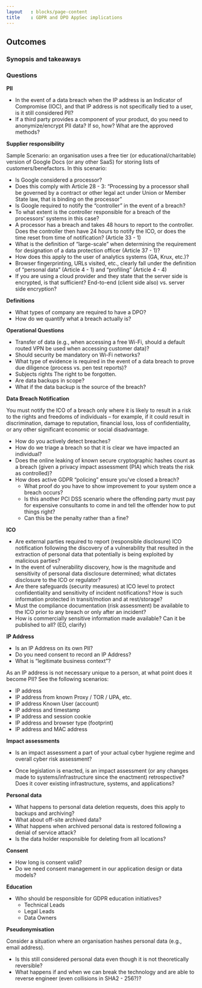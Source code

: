 ```yaml
---
layout   : blocks/page-content
title    : GDPR and DPO AppSec implications
---
```

## Outcomes

### Synopsis and takeaways


### Questions

**PII**

  - In the event of a data breach when the IP address is an Indicator of Compromise (IOC), and that IP address is not specifically tied to a user, is it still considered PII?
  - If a third party provides a component of your product, do you need to anonymize/encrypt PII data? If so, how?  What are the approved methods?
  
**Supplier responsibility**

Sample Scenario: an organisation uses a free tier (or educational/charitable) version of Google Docs (or any other SaaS) for storing lists of customers/benefactors. In this scenario:
  - Is Google considered a processor?
  - Does this comply with Article 28 - 3: “Processing by a processor shall be governed by a contract or other legal act under Union or Member State law, that is binding on the processor”
  - Is Google required to notify the “controller” in the event of a breach?
  - To what extent is the controller responsible for a breach of the processors’ systems in this case?
- A processor has a breach and takes 48 hours to report to the controller. Does the controller then have 24 hours to notify the ICO, or does the time reset from time of notification?  (Article 33 - 1)
- What is the definition of “large-scale” when determining the requirement for designation of a data protection officer (Article 37 - 1)?
- How does this apply to the user of analytics systems (GA, Krux, etc.)?
- Browser fingerprinting, URLs visited, etc., clearly fall under the definition of “personal data” (Article 4 - 1) and “profiling” (Article 4 - 4)
- If you are using a cloud provider and they state that the server side is encrypted, is that sufficient? End-to-end (client side also) vs. server side encryption?

**Definitions**

- What types of company are required to have a DPO?
- How do we quantify what a breach actually is?

**Operational Questions**

- Transfer of data (e.g., when accessing a free Wi-Fi, should a default routed VPN be used when accessing customer data)?
- Should security be mandatory on Wi-Fi networks?
- What type of evidence is required in the event of a data breach to prove due diligence (process vs. pen test reports)?
- Subjects rights
   The right to be forgotten.
- Are data backups in scope?
- What if the data backup is the source of the breach?

**Data Breach Notification**

You must notify the ICO of a breach only where it is likely to result in a risk to the rights and freedoms of individuals – for example, if it could result in discrimination, damage to reputation, financial loss, loss of confidentiality, or any other significant economic or social disadvantage.

- How do you actively detect breaches?
- How do we triage a breach so that it is clear we have impacted an individual?
- Does the online leaking of known secure cryptographic hashes count as a breach (given a privacy impact assessment (PIA) which treats the risk as controlled)?
- How does active GDPR “policing” ensure you’ve closed a breach?
  - What proof do you have to show improvement to your system once a breach occurs?  
  - Is this another PCI DSS scenario where the offending party must pay for expensive consultants to come in and tell the offender how to put things right?  
   - Can this be the penalty rather than a fine?
   
**ICO**

- Are external parties required to report (responsible disclosure) ICO notification following the discovery of a vulnerability that resulted in the extraction of personal data that potentially is being exploited by malicious parties?
- In the event of vulnerability discovery, how is the magnitude and sensitivity of personal data disclosure determined; what dictates disclosure to the ICO or regulator?
- Are there safeguards (security measures) at ICO level to protect confidentiality and sensitivity of incident notifications? How is such information protected in transit/motion and at rest/storage?
- Must the compliance documentation (risk assessment) be available to the ICO prior to any breach or only after an incident?  
- How is commercially sensitive information made available?  Can it be published to all? (ED, clarify)

**IP Address**

- Is an IP Address on its own PII?
- Do you need consent to record an IP Address?
- What is “legitimate business context”?

As an IP address is not necessary unique to a person, at what point does it become PII? See the following scenarios:

  - IP address
  - IP address from known Proxy / TOR / UPA, etc.
  - IP address Known User (account)
  - IP address and timestamp
  - IP address and session cookie
  - IP address and browser type (footprint)
  - IP address and MAC address

**Impact assessments**

- Is an impact assessment a part of your actual cyber hygiene regime and overall cyber risk assessment?

- Once legislation is enacted, is an impact assessment (or any changes made to systems/infrastructure since the enactment) retrospective?  Does it cover existing infrastructure, systems, and applications?

**Personal data**

- What happens to personal data deletion requests, does this apply to backups and archiving?  
- What about off-site archived data?  
- What happens when archived personal data is restored following a denial of service attack?  
- Is the data holder responsible for deleting from all locations?

**Consent**

- How long is consent valid?  
- Do we need consent management in our application design or data models?

**Education**

- Who should be responsible for GDPR education initiatives?
  - Technical Leads
  - Legal Leads
  - Data Owners

**Pseudonymisation**

Consider a situation where an organisation hashes personal data (e.g., email address).
- Is this still considered personal data even though it is not theoretically reversible? 
- What happens if and when we can break the technology and are able to reverse engineer (even collisions in SHA2 - 256?)?
